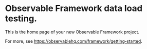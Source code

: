 # Observable Framework data load testing.

This is the home page of your new Observable Framework project.

For more, see <https://observablehq.com/framework/getting-started>.
